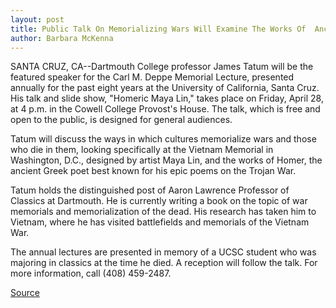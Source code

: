 ```yaml
---
layout: post
title: Public Talk On Memorializing Wars Will Examine The Works Of  Ancient Greek Poet And Vietnam Memorial Artist
author: Barbara McKenna
---
```


SANTA CRUZ, CA--Dartmouth College professor James Tatum will be  the featured speaker for the Carl M. Deppe Memorial Lecture,  presented annually for the past eight years at the University of  California, Santa Cruz. His talk and slide show, "Homeric Maya Lin,"  takes place on Friday, April 28, at 4 p.m. in the Cowell College  Provost's House. The talk, which is free and open to the public, is  designed for general audiences.

Tatum will discuss the ways in which cultures memorialize  wars and those who die in them, looking specifically at the Vietnam  Memorial in Washington, D.C., designed by artist Maya Lin, and the  works of Homer, the ancient Greek poet best known for his epic  poems on the Trojan War.

Tatum holds the distinguished post of Aaron Lawrence  Professor of Classics at Dartmouth. He is currently writing a book  on the topic of war memorials and memorialization of the dead. His  research has taken him to Vietnam, where he has visited  battlefields and memorials of the Vietnam War.

The annual lectures are presented in memory of a UCSC student  who was majoring in classics at the time he died. A reception will  follow the talk. For more information, call (408) 459-2487.

[Source](http://www1.ucsc.edu/news_events/press_releases/archive/94-95/04-95/042095-Memorializing_wars_.html "Permalink to 042095-Memorializing_wars_")
